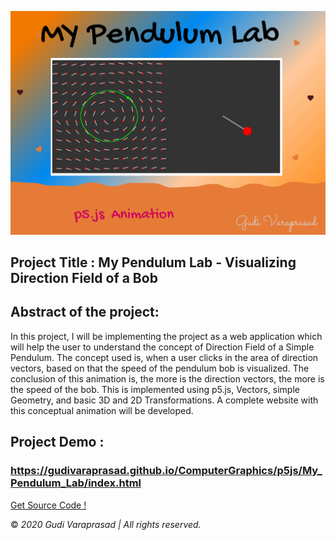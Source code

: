 ![](images/banner.png)

## Project Title : My Pendulum Lab - Visualizing Direction Field of a Bob

## Abstract of the project: 

In this project, I will be implementing the project as a web application which will help the user to understand the concept of Direction Field of a Simple Pendulum. 
The concept used is, when a user clicks in the area of direction vectors, based on that the speed of the pendulum bob is visualized. 
The conclusion of this animation is, the more is the direction vectors, the more is the speed of the bob. 
This is implemented using p5.js, Vectors, simple Geometry, and basic 3D and 2D Transformations. A complete website with this conceptual animation will be developed. 

## Project Demo :
### https://gudivaraprasad.github.io/ComputerGraphics/p5js/My_Pendulum_Lab/index.html

[Get Source Code !](https://github.com/GudiVaraprasad/ComputerGraphics/tree/master/p5js/My_Pendulum_Lab)

© *2020 Gudi Varaprasad | All rights reserved.*
